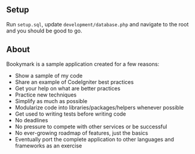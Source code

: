 Setup
----------------

Run ```setup.sql```, update ```development/database.php``` and navigate to the root and you should be good to go.

About
----------------

Bookymark is a sample application created for a few reasons:

* Show a sample of my code
* Share an example of CodeIgniter best practices
* Get your help on what are better practices
* Practice new techniques
* Simplify as much as possible
* Modularize code into libraries/packages/helpers whenever possible
* Get used to writing tests before writing code
* No deadlines
* No pressure to compete with other services or be successful
* No ever-growing roadmap of features, just the basics
* Eventually port the complete application to other languages and frameworks as an exercise

